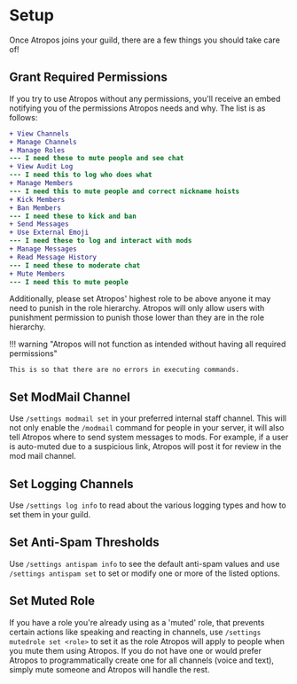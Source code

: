 # Setup

Once Atropos joins your guild, there are a few things you should take care of!

## Grant Required Permissions

If you try to use Atropos without any permissions, you'll receive an embed 
notifying you of the permissions Atropos needs and why. The list is as follows: 

```diff
+ View Channels
+ Manage Channels
+ Manage Roles
--- I need these to mute people and see chat
+ View Audit Log
--- I need this to log who does what
+ Manage Members
--- I need this to mute people and correct nickname hoists
+ Kick Members
+ Ban Members
--- I need these to kick and ban
+ Send Messages
+ Use External Emoji
--- I need these to log and interact with mods
+ Manage Messages
+ Read Message History
--- I need these to moderate chat
+ Mute Members
--- I need this to mute people
```

Additionally, please set Atropos' highest role to be above anyone it may need to 
punish in the role hierarchy. Atropos will only allow users with punishment 
permission to punish those lower than they are in the role hierarchy.

!!! warning "Atropos will not function as intended without having all required permissions"

    This is so that there are no errors in executing commands.

## Set ModMail Channel

Use `/settings modmail set` in your preferred internal staff channel. 
This will not only enable the `/modmail` command for people in your server, 
it will also tell Atropos where to send system messages to mods. For example, if a 
user is auto-muted due to a suspicious link, Atropos will post it for review in 
the mod mail channel.

## Set Logging Channels

Use `/settings log info` to read about the various logging types and how to 
set them in your guild.  

## Set Anti-Spam Thresholds

Use `/settings antispam info` to see the default anti-spam values and use 
`/settings antispam set` to set or modify one or more of the listed options.

## Set Muted Role

If you have a role you're already using as a 'muted' role, that prevents 
certain actions like speaking and reacting in channels, use `/settings 
mutedrole set <role>` to set it as the role Atropos will apply to people when you 
mute them using Atropos. If you do not have one or would prefer Atropos to 
programmatically create one for all channels (voice and text), simply mute 
someone and Atropos will handle the rest.